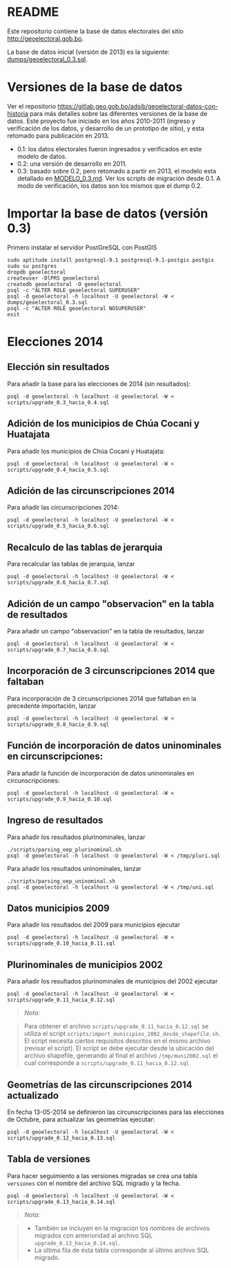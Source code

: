 # README

Este repositorio contiene la base de datos electorales del sitio http://geoelectoral.gob.bo.

La base de datos inicial (versión de 2013) es la siguiente: [dumps/geoelectoral_0.3.sql](dumps/geoelectoral_0.3.sql).

# Versiones de la base de datos

Ver el repositorio https://gitlab.geo.gob.bo/adsib/geoelectoral-datos-con-historia para más detalles sobre las diferentes versiones de la base de datos.  Este proyecto fue iniciado en los años 2010-2011 (ingreso y verificación de los datos, y desarrollo de un prototipo de sitio), y esta retomado para publicación en 2013.

* 0.1: los datos electorales fueron ingresados y verificados en este modelo de datos.
* 0.2: una versión de desarrollo en 2011.
* 0.3: basado sobre 0.2, pero retomado a partir en 2013, el modelo esta detallado en [MODELO_0.3.md](modelo_0.3/MODELO_0.3.md). Ver los scripts de migración desde 0.1. A modo de verificación, los datos son los mismos que el dump 0.2.

# Importar la base de datos (versión 0.3)

Primero instalar el servidor PostGreSQL con PostGIS

```
sudo aptitude install postgresql-9.1 postgresql-9.1-postgis postgis
sudo su postgres
dropdb geoelectoral
createuser -DlPRS geoelectoral
createdb geoelectoral -O geoelectoral
psql -c "ALTER ROLE geoelectoral SUPERUSER"
psql -d geoelectoral -h localhost -U geoelectoral -W < dumps/geoelectoral_0.3.sql
psql -c "ALTER ROLE geoelectoral NOSUPERUSER"
exit
```

# Elecciones 2014

## Elección sin resultados

Para añadir la base para las elecciones de 2014 (sin resultados):

```
psql -d geoelectoral -h localhost -U geoelectoral -W < scripts/upgrade_0.3_hacia_0.4.sql
```

## Adición de los municipios de Chúa Cocani y Huatajata

Para añadir los municipios de Chúa Cocani y Huatajata:

```
psql -d geoelectoral -h localhost -U geoelectoral -W < scripts/upgrade_0.4_hacia_0.5.sql
```

## Adición de las circunscripciones 2014

Para añadir las circunscripciones 2014:

```
psql -d geoelectoral -h localhost -U geoelectoral -W < scripts/upgrade_0.5_hacia_0.6.sql
```

## Recalculo de las tablas de jerarquia

Para recalcular las tablas de jerarquia, lanzar

```
psql -d geoelectoral -h localhost -U geoelectoral -W < scripts/upgrade_0.6_hacia_0.7.sql
```

## Adición de un campo "observacion" en la tabla de resultados

Para añadir un campo "observacion" en la tabla de resultados, lanzar

```
psql -d geoelectoral -h localhost -U geoelectoral -W < scripts/upgrade_0.7_hacia_0.8.sql
```

## Incorporación de 3 circunscripciones 2014 que faltaban

Para incorporación de 3 circunscripciones 2014 que faltaban en la precedente importación, lanzar

```
psql -d geoelectoral -h localhost -U geoelectoral -W < scripts/upgrade_0.8_hacia_0.9.sql
```

## Función de incorporación de datos uninominales en circunscripciones:

Para añadir la función de incorporación de datos uninominales en circunscripciones:

```
psql -d geoelectoral -h localhost -U geoelectoral -W < scripts/upgrade_0.9_hacia_0.10.sql
```

## Ingreso de resultados

Para añadir los resultados plurinominales, lanzar

```
./scripts/parsing_oep_plurinominal.sh
psql -d geoelectoral -h localhost -U geoelectoral -W < /tmp/pluri.sql
```

Para añadir los resultados uninominales, lanzar

```
./scripts/parsing_oep_uninominal.sh
psql -d geoelectoral -h localhost -U geoelectoral -W < /tmp/uni.sql
```
## Datos municipios 2009

Para añadir los resultados del 2009 para municipios ejecutar

```
psql -d geoelectoral -h localhost -U geoelectoral -W < scripts/upgrade_0.10_hacia_0.11.sql

```

## Plurinominales de municipios 2002

Para añadir los resultados plurinominales de municipios del 2002 ejecutar

```
psql -d geoelectoral -h localhost -U geoelectoral -W < scripts/upgrade_0.11_hacia_0.12.sql
```

> _Nota:_

> Para obtener el archivo `scripts/upgrade_0.11_hacia_0.12.sql` se utiliza el script `scripts/import_municipios_2002_desde_shapefile.sh`. El script necesita ciertos requisitos descritos en el mismo archivo (revisar el script). El script se debe ejecutar desde la ubicación del archivo shapefile, generando al final el archivo `/tmp/muni2002.sql` el cual corresponde a `scripts/upgrade_0.11_hacia_0.12.sql`

## Geometrías de las circunscripciones 2014 actualizado

En fecha 13-05-2014 se definieron las circunscripciones para las elecciones de Octubre, para actualizar las geometrías ejecutar:

```
psql -d geoelectoral -h localhost -U geoelectoral -W < scripts/upgrade_0.12_hacia_0.13.sql
```

## Tabla de versiones

Para hacer seguimiento a las versiones migradas se crea una tabla `versiones` con el nombre del archivo SQL migrado y la fecha.

```
psql -d geoelectoral -h localhost -U geoelectoral -W < scripts/upgrade_0.13_hacia_0.14.sql
```

> _Nota:_

> * También se incluyen en la migración los nombres de archivos migrados con anterioridad al archivo SQL `upgrade_0.13_hacia_0.14.sql`.
> * La última fila de ésta tabla corresponde al último archivo SQL migrado.